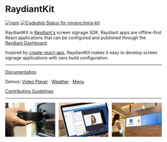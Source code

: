 # RaydiantKit

[![npm](https://img.shields.io/npm/v/raydiant-kit.svg)](https://www.npmjs.com/package/raydiant-kit) [ ![Codeship Status for mirainc/mira-kit](https://app.codeship.com/projects/c58d4e70-9d48-0134-e482-0ad6b5578a26/status?branch=master)](https://app.codeship.com/projects/188612)

RaydiantKit is [Raydiant's](https://www.raydiant.com) screen signage SDK. Raydiant apps are offline-first React applications that can be configured and published through the [Raydiant Dashboard](https://dash.raydiant.com).

Inspired by [create-react-app](https://github.com/facebook/create-react-app), RaydiantKit makes it easy to develop screen signage applications with zero build configuration.

---

[Documentation](https://raydiant-kit.raydiant.com/)

Demos:
[Video Player](https://raydiant-kit-video-example.netlify.com) ·
[Weather](https://raydiant-kit-weather-example.netlify.com) ·
[Menu](https://raydiant-kit-menu-example.netlify.com)

[Contributing Guidelines](CONTRIBUTING.md)

---

![](raydiant-steps.png)
